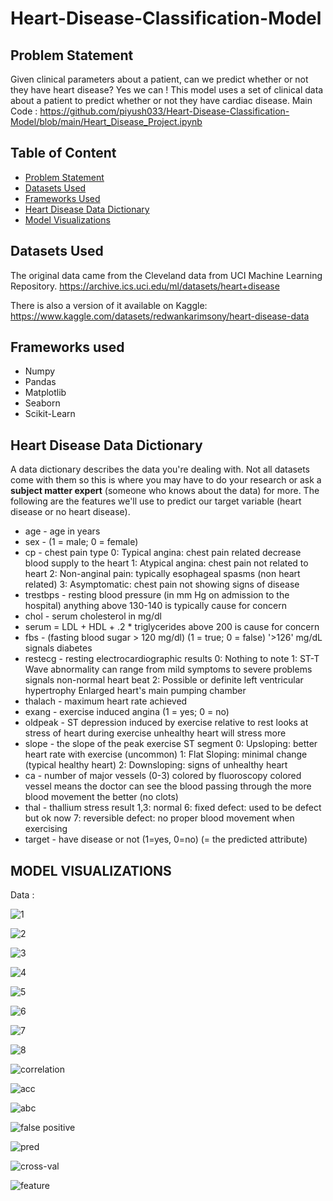 # Heart-Disease-Classification-Model

## Problem Statement 

Given clinical parameters about a patient, can we predict whether or not they have heart disease?
Yes we can ! This model uses a set of clinical data about a patient to predict whether or not they have cardiac disease.
Main Code : https://github.com/piyush033/Heart-Disease-Classification-Model/blob/main/Heart_Disease_Project.ipynb

## Table of Content

* [Problem Statement](https://github.com/piyush033/Heart-Disease-Classification-Model/blob/main/README.md#problem-statement)
* [Datasets Used](https://github.com/piyush033/Heart-Disease-Classification-Model/blob/main/README.md#datasets-used)
* [Frameworks Used](https://github.com/piyush033/Heart-Disease-Classification-Model/blob/main/README.md#frameworks-used)
* [Heart Disease Data Dictionary](https://github.com/piyush033/Heart-Disease-Classification-Model/blob/main/README.md#heart-disease-data-dictionary)
* [Model Visualizations](https://github.com/piyush033/Heart-Disease-Classification-Model/blob/main/README.md#model-visualizations)

## Datasets Used 

The original data came from the Cleveland data from UCI Machine Learning Repository.
https://archive.ics.uci.edu/ml/datasets/heart+disease

There is also a version of it available on Kaggle: 
https://www.kaggle.com/datasets/redwankarimsony/heart-disease-data

## Frameworks used

* Numpy
* Pandas
* Matplotlib
* Seaborn
* Scikit-Learn

## Heart Disease Data Dictionary

A data dictionary describes the data you're dealing with. Not all datasets come with them so this is where you may have to do your research or ask a **subject matter expert** (someone who knows about the data) for more.
The following are the features we'll use to predict our target variable (heart disease or no heart disease).
* age - age in years
* sex - (1 = male; 0 = female)
* cp - chest pain type
0: Typical angina: chest pain related decrease blood supply to the heart
1: Atypical angina: chest pain not related to heart
2: Non-anginal pain: typically esophageal spasms (non heart related)
3: Asymptomatic: chest pain not showing signs of disease
* trestbps - resting blood pressure (in mm Hg on admission to the hospital)
anything above 130-140 is typically cause for concern
* chol - serum cholesterol in mg/dl
* serum = LDL + HDL + .2 * triglycerides
above 200 is cause for concern
* fbs - (fasting blood sugar > 120 mg/dl) (1 = true; 0 = false)
'>126' mg/dL signals diabetes
* restecg - resting electrocardiographic results
0: Nothing to note
1: ST-T Wave abnormality
can range from mild symptoms to severe problems
signals non-normal heart beat
2: Possible or definite left ventricular hypertrophy
Enlarged heart's main pumping chamber
* thalach - maximum heart rate achieved
* exang - exercise induced angina (1 = yes; 0 = no)
* oldpeak - ST depression induced by exercise relative to rest
looks at stress of heart during exercise
unhealthy heart will stress more
* slope - the slope of the peak exercise ST segment
0: Upsloping: better heart rate with exercise (uncommon)
1: Flat Sloping: minimal change (typical healthy heart)
2: Downsloping: signs of unhealthy heart
* ca - number of major vessels (0-3) colored by fluoroscopy
colored vessel means the doctor can see the blood passing through
the more blood movement the better (no clots)
* thal - thallium stress result
1,3: normal
6: fixed defect: used to be defect but ok now
7: reversible defect: no proper blood movement when exercising
* target - have disease or not (1=yes, 0=no) (= the predicted attribute)
 
## MODEL VISUALIZATIONS 

Data :

![1](https://user-images.githubusercontent.com/100412728/171180935-857fe861-9408-4090-b84b-a8a24df8c008.png)

![2](https://user-images.githubusercontent.com/100412728/171181023-7098940b-ca37-4497-b963-110b28a03912.png)

![3](https://user-images.githubusercontent.com/100412728/171181083-3c44869c-2cba-43c8-b54b-f100ad63bdbe.png)

![4](https://user-images.githubusercontent.com/100412728/171181098-59ef13db-9d51-49c1-bf16-9db7c396e838.png)

![5](https://user-images.githubusercontent.com/100412728/171181116-f7b0d70e-6b09-4336-a96a-f56fac30dde2.png)

![6](https://user-images.githubusercontent.com/100412728/171181173-59f53952-2b46-481a-a307-92472f19eb16.png)

![7](https://user-images.githubusercontent.com/100412728/171181231-dadeb36d-8baf-48ce-94f6-73b2d80ba0ea.png)

![8](https://user-images.githubusercontent.com/100412728/171181594-3f03c4f8-0a89-4701-aad5-de801f8b46c7.png)

![correlation](https://user-images.githubusercontent.com/100412728/171181659-cc6dea8b-6b72-4633-be57-a9260697b89a.png)

![acc](https://user-images.githubusercontent.com/100412728/171181785-2c10a410-a7ac-4e11-b5b2-69786356efc7.png)

![abc](https://user-images.githubusercontent.com/100412728/171181236-9da457bb-1dda-4d56-8252-4789f862d31b.png)

![false positive](https://user-images.githubusercontent.com/100412728/171181949-92a08880-b2ab-4205-a822-e1713f5f4162.png)

![pred](https://user-images.githubusercontent.com/100412728/171182098-5fa27415-1a65-4de4-8af4-75a466abb4a9.png)

![cross-val](https://user-images.githubusercontent.com/100412728/171181242-78373b8f-f79f-4ea6-af59-f289daa7ca2c.png)

![feature](https://user-images.githubusercontent.com/100412728/171182259-61d49b48-e226-4604-97a1-04612e02b6f7.png)




